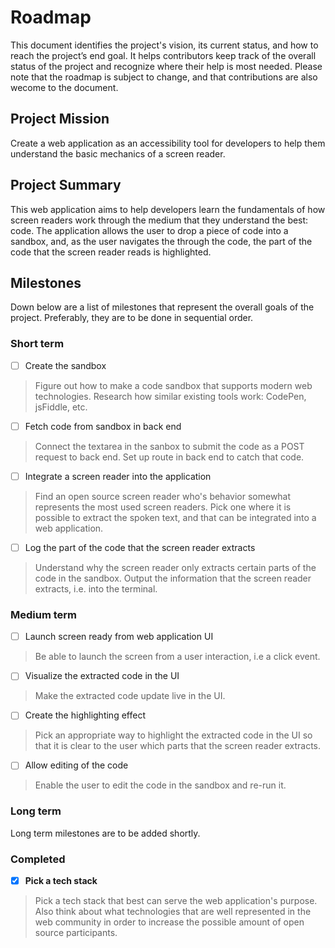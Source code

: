 # Roadmap
This document identifies the project's vision, its current status, and how to reach the project’s end goal. It helps contributors keep track of the overall status of the project and recognize where their help is most needed. Please note that the roadmap is subject to change, and that contributions are also wecome to the document.

## Project Mission
Create a web application as an accessibility tool for developers to help them understand the basic mechanics of a screen reader.

## Project Summary
This web application aims to help developers learn the fundamentals of how screen readers work through the medium that they understand the best: code. The application allows the user to drop a piece of code into a sandbox, and, as the user navigates the through the code, the part of the code that the screen reader reads is highlighted.

## Milestones
Down below are a list of milestones that represent the overall goals of the project. Preferably, they are to be done in sequential order.

### Short term
- [ ] Create the sandbox
> Figure out how to make a code sandbox that supports modern web technologies. Research how similar existing tools work: CodePen, jsFiddle, etc.
- [ ] Fetch code from sandbox in back end
> Connect the textarea in the sanbox to submit the code as a POST request to back end. Set up route in back end to catch that code.
- [ ] Integrate a screen reader into the application
> Find an open source screen reader who's behavior somewhat represents the most used screen readers. Pick one where it is possible to extract the spoken text, and that can be integrated into a web application.
- [ ] Log the part of the code that the screen reader extracts
>  Understand why the screen reader only extracts certain parts of the code in the sandbox. Output the information that the screen reader extracts, i.e. into the terminal.

### Medium term
- [ ] Launch screen ready from web application UI
> Be able to launch the screen from a user interaction, i.e a click event.
- [ ] Visualize the extracted code in the UI
> Make the extracted code update live in the UI.
- [ ] Create the highlighting effect
> Pick an appropriate way to highlight the extracted code in the UI so that it is clear to the user which parts that the screen reader extracts.
- [ ] Allow editing of the code
> Enable the user to edit the code in the sandbox and re-run it.

### Long term
Long term milestones are to be added shortly.

### Completed
- [x] **Pick a tech stack**
> Pick a tech stack that best can serve the web application's purpose. Also think about what technologies that are well represented in the web community in order to increase the possible amount of open source participants.
